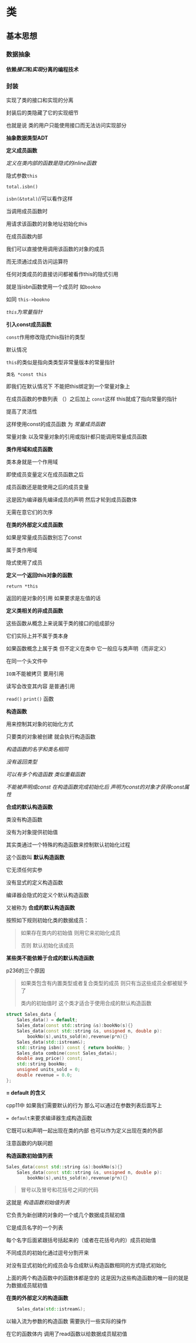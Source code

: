# **类**

## **基本思想**

### **数据抽象**

#### 依赖*接口*和*实现*分离的编程技术

### **封装**

实现了类的接口和实现的分离

封装后的类隐藏了它的实现细节

也就是说 类的用户只能使用接口而无法访问实现部分

**抽象数据类型ADT**

**定义成员函数**

*定义在类内部的函数是隐式的inline函数*

隐式参数`this`

`total.isbn()`

`isbn(&total)`//可以看作这样

当调用成员函数时

用请求该函数的对象地址初始化this

在成员函数内部

我们可以直接使用调用该函数的对象的成员

而无须通过成员访问运算符

任何对类成员的直接访问都被看作this的隐式引用

就是当isbn函数使用一个成员时 如`bookno`

如同 `this->bookno`

*`this`为常量指针*

**引入const成员函数**

`const`作用修改隐式this指针的类型

默认情况

`this`的类似是指向类类型非常量版本的常量指针

`类名 *const this`

即我们在默认情况下 不能把this绑定到一个常量对象上

在成员函数的参数列表 （）之后加上 `const`这样 this就成了指向常量的指针

提高了灵活性

这样使用const的成员函数 为 *常量成员函数*

常量对象 以及常量对象的引用或指针都只能调用常量成员函数

**类作用域和成员函数**

类本身就是一个作用域

即使成员变量定义在成员函数之后

成员函数还是能使用之后的成员变量

这是因为编译器先编译成员的声明 然后才轮到成员函数体

无需在意它们的次序

**在类的外部定义成员函数**

如果是常量成员函数别忘了const

属于类作用域

隐式使用了成员

**定义一个返回this对象的函数**

`return *this`

返回的是对象的引用 如果要求是左值的话

**定义类相关的非成员函数**

这些函数从概念上来说属于类的接口的组成部分

它们实际上并不属于类本身

如果函数概念上属于类 但不定义在类中 它一般应与类声明（而非定义）

在同一个头文件中 

`IO类`不能被拷贝 要用引用

读写会改变其内容 是普通引用

`read()`  `print()` 函数

**构造函数**

用来控制其对象的初始化方式

只要类的对象被创建 就会执行构造函数

*构造函数的名字和类名相同*

*没有返回类型*

*可以有多个构造函数 类似重载函数*

*不能被声明成const  在构造函数完成初始化后 声明为const的对象才获得const属性*

**合成的默认构造函数**

类没有构造函数

没有为对象提供初始值

其实类通过一个特殊的构造函数来控制默认初始化过程

这个函数叫 **默认构造函数**

它无须任何实参

没有显式的定义构造函数

编译器会隐式的定义个默认构造函数

又被称为 **合成的默认构造函数**

按照如下规则初始化类的数据成员：

> 如果存在类内的初始值 则用它来初始化成员
>
> 否则 默认初始化该成员

**某些类不能依赖于合成的默认构造函数**

p236的三个原因

> 如果类包含有内置类型或者复合类型的成员 则只有当这些成员全都被赋予了
>
> 类内的初始值时 这个类才适合于使用合成的默认构造函数

~~~c++
struct Sales_data {
	Sales_data() = default;
	Sales_data(const std::string &s):bookNo(s){}
	Sales_data(const std::string &s, unsigned n, double p):
		bookNo(s),units_sold(n),revenue(p*n){}
	Sales_data(std::istream&);
	std::string isbn() const { return bookNo; }
	Sales_data combine(const Sales_data&);
	double avg_price() const;
	std::string bookNo;
	unsigned units_sold = 0;
	double revenue = 0.0;
};
~~~



**= default 的含义**

cpp11中 如果我们需要默认的行为 那么可以通过在参数列表后面写上

`= default`来要求编译器生成构造函数

它既可以和声明一起出现在类的内部 也可以作为定义出现在类的外部

注意函数的内联问题

**构造函数初始值列表**

~~~c++
Sales_data(const std::string &s):bookNo(s){}
	Sales_data(const std::string &s, unsigned n, double p):
		bookNo(s),units_sold(n),revenue(p*n){}
~~~

> 冒号以及冒号和花括号之间的代码

这就是 *构造函数初始值列表*

它负责为新创建的对象的一个或几个数据成员赋初值

它是成员名字的一个列表

每个名字后面紧跟括号括起来的（或者在花括号内的）成员初始值

不同成员的初始化通过逗号分割开来

对没有显式初始化的成员会与合成默认构造函数相同的方式隐式初始化

上面的两个构造函数中的函数体都是空的 这是因为这些构造函数的唯一目的就是为数据成员赋初值

**在类的外部定义的构造函数**

~~~c++
	Sales_data(std::istream&);
~~~

以输入流为参数的构造函数 需要执行一些实际的操作

在它的函数体内 调用了read函数以给数据成员赋初值
